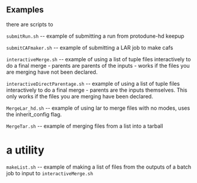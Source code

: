 ## Examples



there are scripts to 

`submitRun.sh` -- example of submitting a run from protodune-hd keepup

`submitCAFmaker.sh` -- example of submitting a LAR job to make cafs

`interactiveMerge.sh` -- example of using a list of tuple files interactively to do a final merge - parents are parents of the inputs - works if the files you are merging have not been declared.

`interactiveDirectParentage.sh` -- example of using a list of tuple files interactively to do a final merge - parents are the inputs themselves. This only works if the files you are merging have been declared. 

`MergeLar_hd.sh` -- example of using lar to merge files with no modes, uses the inherit_config flag. 

`MergeTar.sh` -- example of merging files from a list into a tarball  

# a utility

`makeList.sh` -- example of making a list of files from the outputs of a batch job to input to `interactiveMerge.sh`


